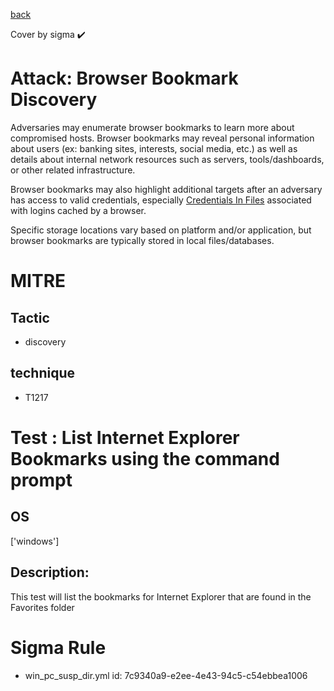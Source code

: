 [back](../index.md)

Cover by sigma :heavy_check_mark: 

# Attack: Browser Bookmark Discovery

 Adversaries may enumerate browser bookmarks to learn more about compromised hosts. Browser bookmarks may reveal personal information about users (ex: banking sites, interests, social media, etc.) as well as details about internal network resources such as servers, tools/dashboards, or other related infrastructure.

Browser bookmarks may also highlight additional targets after an adversary has access to valid credentials, especially [Credentials In Files](https://attack.mitre.org/techniques/T1552/001) associated with logins cached by a browser.

Specific storage locations vary based on platform and/or application, but browser bookmarks are typically stored in local files/databases.

# MITRE
## Tactic
  - discovery

## technique
  - T1217

# Test : List Internet Explorer Bookmarks using the command prompt

## OS

 ['windows']

## Description:

 This test will list the bookmarks for Internet Explorer that are found in the Favorites folder

# Sigma Rule
 - win_pc_susp_dir.yml id: 7c9340a9-e2ee-4e43-94c5-c54ebbea1006

